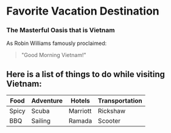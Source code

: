 # Favorite Vacation Destination
### The Masterful Oasis that is Vietnam

  As Robin Williams famously proclaimed:
>"Good Morning Vietnam!"


## Here is a list of things to do while visiting Vietnam:
Food | Adventure | Hotels | Transportation
---- | --------- | ------ | --------------
Spicy | Scuba | Marriott | Rickshaw
BBQ | Sailing | Ramada | Scooter


